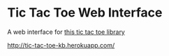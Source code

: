 # Tic Tac Toe Web Interface

A web interface for [this tic tac toe library](https://github.com/kevinbuch/tic-tac-toe-clojure)

http://tic-tac-toe-kb.herokuapp.com/

